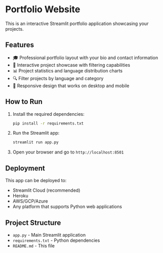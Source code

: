 # Portfolio Website

This is an interactive Streamlit portfolio application showcasing your projects.

## Features

- 🎓 Professional portfolio layout with your bio and contact information
- 🚀 Interactive project showcase with filtering capabilities
- 📊 Project statistics and language distribution charts
- 🔍 Filter projects by language and category
- 📱 Responsive design that works on desktop and mobile

## How to Run

1. Install the required dependencies:
   ```bash
   pip install -r requirements.txt
   ```

2. Run the Streamlit app:
   ```bash
   streamlit run app.py
   ```

3. Open your browser and go to `http://localhost:8501`

## Deployment

This app can be deployed to:
- Streamlit Cloud (recommended)
- Heroku
- AWS/GCP/Azure
- Any platform that supports Python web applications

## Project Structure

- `app.py` - Main Streamlit application
- `requirements.txt` - Python dependencies
- `README.md` - This file 